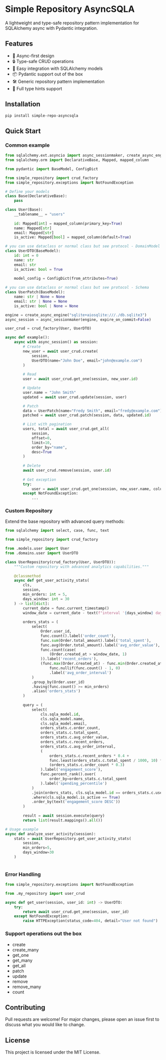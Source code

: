 # Simple Repository AsyncSQLA

A lightweight and type-safe repository pattern implementation for SQLAlchemy async with Pydantic integration.

## Features

- 🚀 Async-first design
- 🔒 Type-safe CRUD operations
- 🎯 Easy integration with SQLAlchemy models
- 📦 Pydantic support out of the box
- 🛠 Generic repository pattern implementation
- 📝 Full type hints support

## Installation

```bash
pip install simple-repo-asyncsqla
```

## Quick Start

### Common example

```python
from sqlalchemy.ext.asyncio import async_sessionmaker, create_async_engine
from sqlalchemy.orm import DeclarativeBase, Mapped, mapped_column

from pydantic import BaseModel, ConfigDict

from simple_repository import crud_factory
from simple_repository.exceptions import NotFoundException

# Define your models
class Base(DeclarativeBase):
    pass

class User(Base):
    __tablename__ = "users"
    
    id: Mapped[int] = mapped_column(primary_key=True)
    name: Mapped[str]
    email: Mapped[str]
    is_active: Mapped[bool] = mapped_column(default=True)

# you can use dataclass or normal class but see protocol - DomainModel
class UserDTO(BaseModel):
    id: int = 0
    name: str
    email: str
    is_active: bool = True
    
    model_config = ConfigDict(from_attributes=True)

# you can use dataclass or normal class but see protocol - Schema
class UserPatch(BaseModel):
    name: str | None = None
    email: str | None = None
    is_active: bool | None = None

engine = create_async_engine("sqlite+aiosqlite:///./db.sqlite3")
async_session = async_sessionmaker(engine, expire_on_commit=False)

user_crud = crud_factory(User, UserDTO)

async def example():
    async with async_session() as session:
        # Create
        new_user = await user_crud.create(
            session, 
            UserDTO(name="John Doe", email="john@example.com")
        )
        
        # Read
        user = await user_crud.get_one(session, new_user.id)

        # Update
        user.name = "John Smith"
        updated = await user_crud.update(session, user)

        # Patch
        data = UserPatch(name="Fredy Smith", email="fredy@example.com")
        patched = await user_crud.patch(session, data, updated.id)

        # List with pagination
        users, total = await user_crud.get_all(
            session,
            offset=0,
            limit=10,
            order_by="name",
            desc=True
        )
        
        # Delete
        await user_crud.remove(session, user.id)
        
        # Get exception
        try:
            user = await user_crud.get_one(session, new_user.name, column="name")
        except NotFoundException: 
            ...
```

### Custom Repository

Extend the base repository with advanced query methods:

```python
from sqlalchemy import select, case, func, text

from simple_repository import crud_factory

from .models.user import User
from .domains.user import UserDTO

class UserRepository(crud_factory(User, UserDTO)):
    """Custom repository with advanced analytics capabilities."""
    
    @classmethod
    async def get_user_activity_stats(
        cls,
        session,
        min_orders: int = 5,
        days_window: int = 30
    ) -> list[dict]:
        current_date = func.current_timestamp()
        window_date = current_date - text(f"interval '{days_window} days'")
        
        orders_stats = (
            select(
                Order.user_id,
                func.count().label('order_count'),
                func.sum(Order.total_amount).label('total_spent'),
                func.avg(Order.total_amount).label('avg_order_value'),
                func.count(case(
                    (Order.created_at > window_date, 1)
                )).label('recent_orders'),
                (func.max(Order.created_at) - func.min(Order.created_at)) /
                    func.nullif(func.count() - 1, 0)
                    .label('avg_order_interval')
            )
            .group_by(Order.user_id)
            .having(func.count() >= min_orders)
            .alias('orders_stats')
        )
        
        query = (
            select(
                cls.sqla_model.id,
                cls.sqla_model.name,
                cls.sqla_model.email,
                orders_stats.c.order_count,
                orders_stats.c.total_spent,
                orders_stats.c.avg_order_value,
                orders_stats.c.recent_orders,
                orders_stats.c.avg_order_interval,
                (
                    orders_stats.c.recent_orders * 0.4 +
                    func.least(orders_stats.c.total_spent / 1000, 10) * 0.3 +
                    (orders_stats.c.order_count * 0.3)
                ).label('engagement_score'),
                func.percent_rank().over(
                    order_by=orders_stats.c.total_spent
                ).label('spending_percentile')
            )
            .join(orders_stats, cls.sqla_model.id == orders_stats.c.user_id)
            .where(cls.sqla_model.is_active == True)
            .order_by(text('engagement_score DESC'))
        )
        
        result = await session.execute(query)
        return list(result.mappings().all())

# Usage example
async def analyze_user_activity(session):
    stats = await UserRepository.get_user_activity_stats(
        session,
        min_orders=5,   
        days_window=30   
    )
    
```

### Error Handling

```python
from simple_repository.exceptions import NotFoundException

from .my_repository import user_crud

async def get_user(session, user_id: int) -> UserDTO:
    try:
        return await user_crud.get_one(session, user_id)
    except NotFoundException:
        raise HTTPException(status_code=404, detail="User not found")
```

### Support operations out the box

 - create
 - create_many
 - get_one
 - get_many
 - get_all
 - patch
 - update
 - remove
 - remove_many
 - count


## Contributing

Pull requests are welcome! For major changes, please open an issue first to discuss what you would like to change.

## License

This project is licensed under the MIT License.